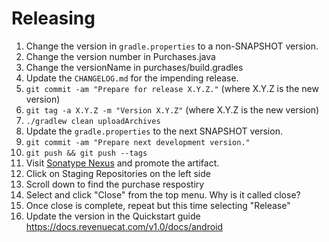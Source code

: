 Releasing
=========

 1. Change the version in `gradle.properties` to a non-SNAPSHOT version.
 2. Change the version number in Purchases.java
 2. Change the versionName in purchases/build.gradles
 2. Update the `CHANGELOG.md` for the impending release.
 4. `git commit -am "Prepare for release X.Y.Z."` (where X.Y.Z is the new version)
 5. `git tag -a X.Y.Z -m "Version X.Y.Z"` (where X.Y.Z is the new version)
 6. `./gradlew clean uploadArchives`
 7. Update the `gradle.properties` to the next SNAPSHOT version.
 8. `git commit -am "Prepare next development version."`
 9. `git push && git push --tags`
 10. Visit [Sonatype Nexus](https://oss.sonatype.org/) and promote the artifact.
 11. Click on Staging Repositories on the left side
 12. Scroll down to find the purchase respostiry
 13. Select and click "Close" from the top menu. Why is it called close?
 14. Once close is complete, repeat but this time selecting "Release"
 15. Update the version in the Quickstart guide https://docs.revenuecat.com/v1.0/docs/android

